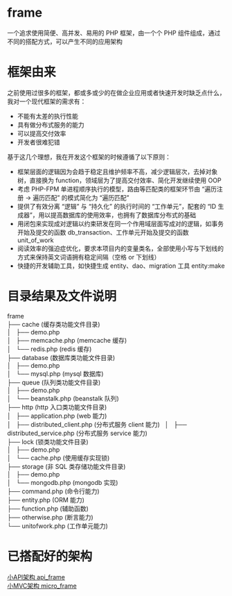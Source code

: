 # frame
一个追求使用简便、高并发、易用的 PHP 框架，由一个个 PHP 组件组成，通过不同的搭配方式，可以产生不同的应用架构

# 框架由来

之前使用过很多的框架，都或多或少的在做企业应用或者快速开发时缺乏点什么，我对一个现代框架的需求有：

* 不能有太差的执行性能
* 具有做分布式服务的能力
* 可以提高交付效率
* 开发者很难犯错

基于这几个理想，我在开发这个框架的时候遵循了以下原则：

* 框架层面的逻辑因为会趋于稳定且维护频率不高，减少逻辑层次，去掉对象树，直接换为 function，领域层为了提高交付效率、简化开发继续使用 OOP
* 考虑 PHP-FPM 单进程顺序执行的模型，路由等匹配类的框架环节由 “遍历注册 -> 遍历匹配” 的模式简化为 “遍历匹配”
* 提供了有效分离 “逻辑” 与 “持久化” 的执行时间的 “工作单元”，配套的 “ID 生成器”，用以提高数据库的使用效率，也拥有了数据库分布式的基础
* 用闭包来实现成对逻辑以约束研发在同一个作用域层面写成对的逻辑，如事务开始及提交的函数 db_transaction、工作单元开始及提交的函数 unit_of_work
* 阅读效率的强迫症优化，要求本项目内的变量类名，全部使用小写与下划线的方式来保持英文词语拥有稳定间隔（空格 or 下划线）
* 快捷的开发辅助工具，如快捷生成 entity、dao、migration 工具 entity:make

# 目录结果及文件说明

frame  
├── cache (缓存类功能文件目录)  
│   ├── demo.php  
│   ├── memcache.php (memcache 缓存)  
│   └── redis.php (redis 缓存)  
├── database (数据库类功能文件目录)  
│   ├── demo.php  
│   └── mysql.php (mysql 数据库)  
├── queue (队列类功能文件目录)  
│   ├── demo.php  
│   └── beanstalk.php (beanstalk 队列)  
├── http (http 入口类功能文件目录)  
│   ├── application.php (web 能力)  
│   ├── distributed_client.php (分布式服务 client 能力)  
│   ├── distributed_service.php (分布式服务 service 能力)  
├── lock (锁类功能文件目录)  
│   ├── demo.php  
│   └── cache.php (使用缓存实现锁)  
├── storage (非 SQL 类存储功能文件目录)  
│   ├── demo.php  
│   └── mongodb.php (mongodb 实现)  
├── command.php (命令行能力)  
├── entity.php (ORM 能力)  
├── function.php (辅助函数)  
├── otherwise.php (断言能力)  
└── unitofwork.php (工作单元能力)  

# 已搭配好的架构

[小API架构 api_frame](https://github.com/smarty-kiki/api_frame)  
[小MVC架构 micro_frame](https://github.com/smarty-kiki/mvc_frame)
